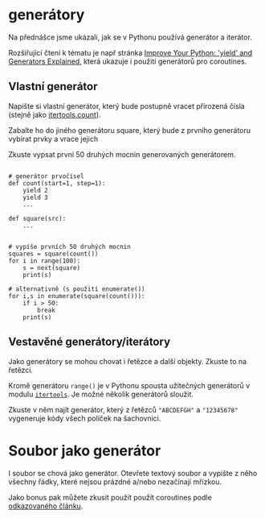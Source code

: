 # generátory

Na přednášce jsme ukázali, jak se v Pythonu používá generátor 
a iterátor.  

Rozšiřující čtení k tématu je např stránka
[Improve Your Python: 'yield' and Generators Explained][yield-explained], která 
ukazuje i použití generátorů pro coroutines.

## Vlastní generátor

Napište si vlastní generátor, který bude postupně vracet přirozená
čísla (stejně jako [itertools.count]).

Zabalte ho do jiného generátoru square, který bude z prvního
generátoru vybírat prvky a vrace jejich

Zkuste vypsat první 50 druhých mocnin generovaných generátorem.


```pythonstub

# generátor prvočísel
def count(start=1, step=1):
    yield 2
    yield 3
    ...
    
def square(src):
    ...
    
    
# vypíše prvních 50 druhých mocnin    
squares = square(count())
for i in range(100):
    s = next(square)
    print(s)
    
# alternativně (s použití enumerate())
for i,s in enumerate(square(count())):
    if i > 50: 
        break    
    print(s)

```

## Vestavěné generátory/iterátory

Jako generátory se mohou chovat i řetězce a další objekty. Zkuste 
to na řetězci.

Kromě generátoru `range()` je v Pythonu spousta užitečných generátorů
v modulu [`itertools`][itertools].  Je možné několik generátorů sloužit.

Zkuste v něm najít generátor, který z řetězců `"ABCDEFGH"` a `"12345678"`
vygeneruje kódy všech políček na šachovnici.

# Soubor jako generátor

I soubor se chová jako generátor. Otevřete textový soubor a vypište
z něho všechny řádky, které nejsou prázdné a/nebo nezačínají mřízkou.

Jako bonus pak můžete zkusit použít použít coroutines 
podle [odkazovaného článku][yield-explained]. 

[yield-explained]: https://jeffknupp.com/blog/2013/04/07/improve-your-python-yield-and-generators-explained/
[itertools.count]: https://docs.python.org/2/library/itertools.html#itertools.count
[itertools]: https://docs.python.org/2/library/itertools.html